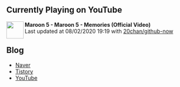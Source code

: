 ## Currently Playing on YouTube

[<img align="left" height="45" src="https://yt3.ggpht.com/a/AATXAJyWTLsXdrfFcQphqsPdI9Eq12v6LS3fq8QJ-d71gg=s88-c-k-c0xffffffff-no-nd-rj">](https://www.youtube.com/channel/UCBVjMGOIkavEAhyqpxJ73Dw)

**Maroon 5 - Maroon 5 - Memories (Official Video)**  
Last updated at 08/02/2020 19:19 with [20chan/github-now](https://github.com/20chan/github-now)

## Blog

- [Naver](http://blog.naver.com/neurowhai)
- [Tistory](http://neurowhai.tistory.com/)
- [YouTube](https://www.youtube.com/channel/UCB_v1xU6laBHOeH6z4L-Mtw)
